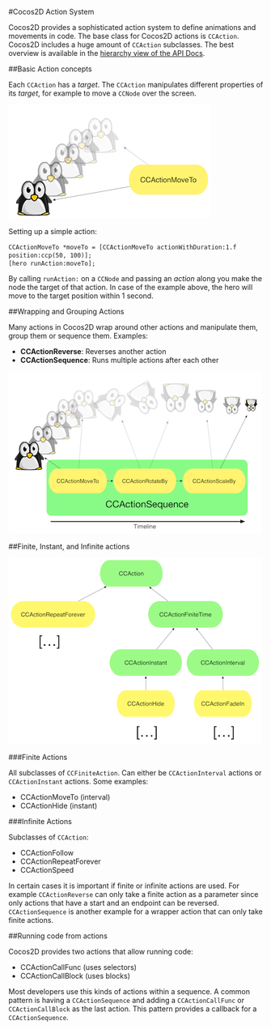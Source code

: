 #Cocos2D Action System

Cocos2D provides a sophisticated action system to define animations and movements in code. The base class for Cocos2D actions is `CCAction`. Cocos2D includes a huge amount of `CCAction` subclasses. The best overview is available in the [hierarchy view of the API Docs](http://www.cocos2d-iphone.org/api-ref/3.0-rc1/hierarchy.html).

##Basic Action concepts

Each `CCAction` has a *target*. The `CCAction` manipulates different properties of its *target*, for example to move a `CCNode` over the screen.

![image](CCAction.png)

Setting up a simple action:

	CCActionMoveTo *moveTo = [CCActionMoveTo actionWithDuration:1.f position:ccp(50, 100)];
    [hero runAction:moveTo];
    
By calling `runAction:` on a `CCNode` and passing an *action* along you make the node the target of that action. In case of the example above, the hero will move to the target position within 1 second. 

##Wrapping and Grouping Actions

Many actions in Cocos2D wrap around other actions and manipulate them, group them or sequence them. Examples:

- **CCActionReverse**: Reverses another action
- **CCActionSequence**: Runs multiple actions after each other

![image](CCActionSequence.png)

##Finite, Instant, and Infinite actions

![image](CCActionHierarchy.png)

###Finite Actions

All subclasses of `CCFiniteAction`. Can either be `CCActionInterval` actions or `CCActionInstant` actions. Some examples:

- CCActionMoveTo (interval)
- CCActionHide (instant)

###Infinite Actions

Subclasses of `CCAction`:

- CCActionFollow
- CCActionRepeatForever
- CCActionSpeed

In certain cases it is important if finite or infinite actions are used. For example `CCActionReverse` can only take a finite action as a parameter since only actions that have a start and an endpoint can be reversed. `CCActionSequence` is another example for a wrapper action that can only take finite actions.

##Running code from actions

Cocos2D provides two actions that allow running code:

- CCActionCallFunc (uses selectors)
- CCActionCallBlock (uses blocks)

Most developers use this kinds of actions within a sequence. A common pattern is having a `CCActionSequence` and adding a `CCActionCallFunc` or `CCActionCallBlock` as the last action. This pattern provides a callback for a `CCActionSequence`.